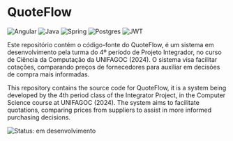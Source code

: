 # QuoteFlow

![Angular](https://img.shields.io/badge/angular-%23DD0031.svg?style=for-the-badge&logo=angular&logoColor=white)
![Java](https://img.shields.io/badge/java-%23ED8B00.svg?style=for-the-badge&logo=openjdk&logoColor=white)
![Spring](https://img.shields.io/badge/spring-%236DB33F.svg?style=for-the-badge&logo=spring&logoColor=white)
![Postgres](https://img.shields.io/badge/postgres-%23316192.svg?style=for-the-badge&logo=postgresql&logoColor=white)
![JWT](https://img.shields.io/badge/JWT-black?style=for-the-badge&logo=JSON%20web%20tokens)

Este repositório contém o código-fonte do QuoteFlow, é um sistema em desenvolvimento pela turma do 4º período de Projeto Integrador, no curso de Ciência da Computação da UNIFAGOC (2024). O sistema visa facilitar cotações, comparando preços de fornecedores para auxiliar em decisões de compra mais informadas.

This repository contains the source code for QuoteFlow, it is a system being developed by the 4th period class of the Integrator Project, in the Computer Science course at UNIFAGOC (2024). The system aims to facilitate quotations, comparing prices from suppliers to assist in more informed purchasing decisions.

![Status: em desenvolvimento](http://img.shields.io/static/v1?label=STATUS&message=EM%20DESENVOLVIMENTO&color=GREEN&style=for-the-badge)

